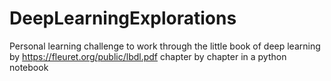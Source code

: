 # DeepLearningExplorations
Personal learning challenge to work through the little book of deep learning by https://fleuret.org/public/lbdl.pdf chapter by chapter in a python notebook
